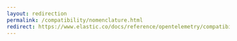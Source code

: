 ```yaml
---
layout: redirection
permalink: /compatibility/nomenclature.html
redirect: https://www.elastic.co/docs/reference/opentelemetry/compatibility/nomenclature
---
```


